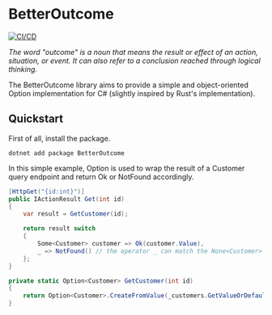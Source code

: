 # BetterOutcome

[![CI/CD](https://github.com/GabrielHSFerreira/BetterOutcome/actions/workflows/ci-cd.yml/badge.svg)](https://github.com/GabrielHSFerreira/BetterOutcome/actions/workflows/ci-cd.yml)

*The word "outcome" is a noun that means the result or effect of an action, situation, or event. It can also refer to a conclusion reached through logical thinking.*

The BetterOutcome library aims to provide a simple and object-oriented Option implementation for C# (slightly inspired by Rust's implementation).

## Quickstart

First of all, install the package.

`dotnet add package BetterOutcome`

In this simple example, Option is used to wrap the result of a Customer query endpoint and return Ok or NotFound accordingly.

```csharp
[HttpGet("{id:int}")]
public IActionResult Get(int id)
{
    var result = GetCustomer(id);

    return result switch
    {
        Some<Customer> customer => Ok(customer.Value),
        _ => NotFound() // the operator _ can match the None<Customer> case
    };
}

private static Option<Customer> GetCustomer(int id)
{
    return Option<Customer>.CreateFromValue(_customers.GetValueOrDefault(id));
}
```
